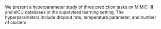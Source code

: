We present a hyperparameter study of three prediction tasks on MIMIC-III and eICU databases in the supervised learning setting. The hyperparameters include dropout rate, temperature parameter, and number of clusters.

